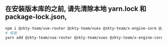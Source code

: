 <!--
 * @Author: sheng.wang
 * @Date: 2021-06-03 11:42:39
 * @LastEditTime: 2021-06-03 13:51:22
 * @LastEditors: sheng.wang
 * @Description: 
 * @FilePath: /x-engine-docs/docs/devProcess/版本库迁移.md
-->

## 在安装版本库的之前, 请先清除本地 yarn.lock 和 package-lock.json,


```bash
npm i @zkty-team/vue-router @zkty-team/vuex @zkty-team/x-engine-core @zkty-team/x-engine-lifecycle @zkty-team/x-engine-ui @zkty-team/x-engine-vue-transfer-native-way
# 或者
yarn add @zkty-team/vue-router @zkty-team/vuex @zkty-team/x-engine-core @zkty-team/x-engine-lifecycle @zkty-team/x-engine-ui @zkty-team/vue-transfer-native-way 
```

```javascript

```